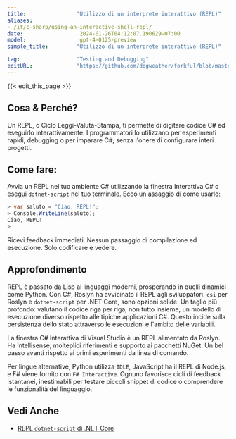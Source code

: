 ```yaml
---
title:                "Utilizzo di un interprete interattivo (REPL)"
aliases:
- /it/c-sharp/using-an-interactive-shell-repl/
date:                  2024-01-26T04:12:07.190629-07:00
model:                 gpt-4-0125-preview
simple_title:         "Utilizzo di un interprete interattivo (REPL)"

tag:                  "Testing and Debugging"
editURL:              "https://github.com/dogweather/forkful/blob/master/content/it/c-sharp/using-an-interactive-shell-repl.md"
---
```


{{< edit_this_page >}}

## Cosa & Perché?
Un REPL, o Ciclo Leggi-Valuta-Stampa, ti permette di digitare codice C# ed eseguirlo interattivamente. I programmatori lo utilizzano per esperimenti rapidi, debugging o per imparare C#, senza l'onere di configurare interi progetti.

## Come fare:
Avvia un REPL nel tuo ambiente C# utilizzando la finestra Interattiva C# o esegui `dotnet-script` nel tuo terminale. Ecco un assaggio di come usarlo:

```csharp
> var saluto = "Ciao, REPL!";
> Console.WriteLine(saluto);
Ciao, REPL!
>
```

Ricevi feedback immediati. Nessun passaggio di compilazione ed esecuzione. Solo codificare e vedere.

## Approfondimento
REPL è passato da Lisp ai linguaggi moderni, prosperando in quelli dinamici come Python. Con C#, Roslyn ha avvicinato il REPL agli sviluppatori. `csi` per Roslyn e `dotnet-script` per .NET Core, sono opzioni solide. Un taglio più profondo: valutano il codice riga per riga, non tutto insieme, un modello di esecuzione diverso rispetto alle tipiche applicazioni C#. Questo incide sulla persistenza dello stato attraverso le esecuzioni e l'ambito delle variabili.

La finestra C# Interattiva di Visual Studio è un REPL alimentato da Roslyn. Ha Intellisense, molteplici riferimenti e supporto ai pacchetti NuGet. Un bel passo avanti rispetto ai primi esperimenti da linea di comando.

Per lingue alternative, Python utilizza `IDLE`, JavaScript ha il REPL di Node.js, e F# viene fornito con `F# Interactive`. Ognuno favorisce cicli di feedback istantanei, inestimabili per testare piccoli snippet di codice o comprendere le funzionalità del linguaggio.

## Vedi Anche
- [REPL `dotnet-script` di .NET Core](https://github.com/filipw/dotnet-script)
